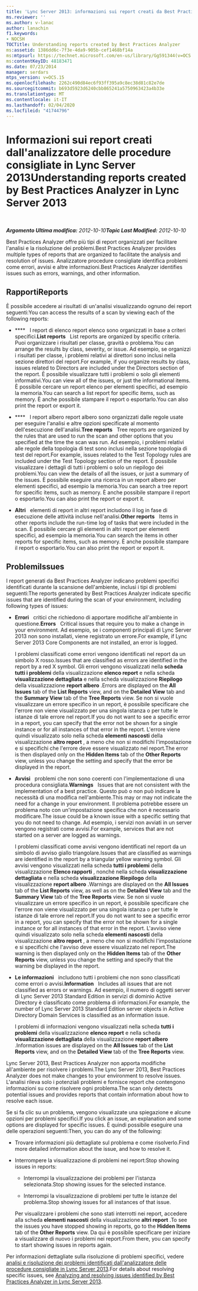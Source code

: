 ```yaml
---
title: 'Lync Server 2013: informazioni sui report creati da Best Practices Analyzer'
ms.reviewer: ''
ms.author: v-lanac
author: lanachin
f1.keywords:
- NOCSH
TOCTitle: Understanding reports created by Best Practices Analyzer
ms:assetid: 1386dd6c-7f3e-4da9-905b-cef1468bf14a
ms:mtpsurl: https://technet.microsoft.com/en-us/library/Gg591344(v=OCS.15)
ms:contentKeyID: 48183471
ms.date: 07/23/2014
manager: serdars
mtps_version: v=OCS.15
ms.openlocfilehash: 2262c490d84ec6f93ff395a9c8ec38d81c82e7de
ms.sourcegitcommit: b693d5923d6240cbb865241a5750963423a4b33e
ms.translationtype: MT
ms.contentlocale: it-IT
ms.lasthandoff: 02/04/2020
ms.locfileid: "41744796"
---
```

<div data-xmlns="http://www.w3.org/1999/xhtml">

<div class="topic" data-xmlns="http://www.w3.org/1999/xhtml" data-msxsl="urn:schemas-microsoft-com:xslt" data-cs="http://msdn.microsoft.com/en-us/">

<div data-asp="http://msdn2.microsoft.com/asp">

# <a name="understanding-reports-created-by-best-practices-analyzer-in-lync-server-2013"></a><span data-ttu-id="bc010-102">Informazioni sui report creati dall'analizzatore delle procedure consigliate in Lync Server 2013</span><span class="sxs-lookup"><span data-stu-id="bc010-102">Understanding reports created by Best Practices Analyzer in Lync Server 2013</span></span>

</div>

<div id="mainSection">

<div id="mainBody">

<span> </span>

<span data-ttu-id="bc010-103">_**Argomento Ultima modifica:** 2012-10-10_</span><span class="sxs-lookup"><span data-stu-id="bc010-103">_**Topic Last Modified:** 2012-10-10_</span></span>

<span data-ttu-id="bc010-104">Best Practices Analyzer offre più tipi di report organizzati per facilitare l'analisi e la risoluzione dei problemi.</span><span class="sxs-lookup"><span data-stu-id="bc010-104">Best Practices Analyzer provides multiple types of reports that are organized to facilitate the analysis and resolution of issues.</span></span> <span data-ttu-id="bc010-105">Analizzatore procedure consigliate identifica problemi come errori, avvisi e altre informazioni.</span><span class="sxs-lookup"><span data-stu-id="bc010-105">Best Practices Analyzer identifies issues such as errors, warnings, and other information.</span></span>

<div>

## <a name="reports"></a><span data-ttu-id="bc010-106">Rapporti</span><span class="sxs-lookup"><span data-stu-id="bc010-106">Reports</span></span>

<span data-ttu-id="bc010-107">È possibile accedere ai risultati di un'analisi visualizzando ognuno dei report seguenti:</span><span class="sxs-lookup"><span data-stu-id="bc010-107">You can access the results of a scan by viewing each of the following reports:</span></span>

  - <span data-ttu-id="bc010-108">\*\*\*\*   I report di elenco report elenco sono organizzati in base a criteri specifici.</span><span class="sxs-lookup"><span data-stu-id="bc010-108">**List reports**   List reports are organized by specific criteria.</span></span> <span data-ttu-id="bc010-109">Puoi organizzare i risultati per classe, gravità o problema.</span><span class="sxs-lookup"><span data-stu-id="bc010-109">You can arrange the results by class, severity, or issue.</span></span> <span data-ttu-id="bc010-110">Ad esempio, se organizzi i risultati per classe, i problemi relativi ai direttori sono inclusi nella sezione direttori del report.</span><span class="sxs-lookup"><span data-stu-id="bc010-110">For example, if you organize results by class, issues related to Directors are included under the Directors section of the report.</span></span> <span data-ttu-id="bc010-111">È possibile visualizzare tutti i problemi o solo gli elementi informativi.</span><span class="sxs-lookup"><span data-stu-id="bc010-111">You can view all of the issues, or just the informational items.</span></span> <span data-ttu-id="bc010-112">È possibile cercare un report elenco per elementi specifici, ad esempio la memoria.</span><span class="sxs-lookup"><span data-stu-id="bc010-112">You can search a list report for specific items, such as memory.</span></span> <span data-ttu-id="bc010-113">È anche possibile stampare il report o esportarlo.</span><span class="sxs-lookup"><span data-stu-id="bc010-113">You can also print the report or export it.</span></span>

  - <span data-ttu-id="bc010-114">\*\*\*\*   I report albero report albero sono organizzati dalle regole usate per eseguire l'analisi e altre opzioni specificate al momento dell'esecuzione dell'analisi.</span><span class="sxs-lookup"><span data-stu-id="bc010-114">**Tree reports**   Tree reports are organized by the rules that are used to run the scan and other options that you specified at the time the scan was run.</span></span> <span data-ttu-id="bc010-115">Ad esempio, i problemi relativi alle regole della topologia di test sono inclusi nella sezione topologia di test del report.</span><span class="sxs-lookup"><span data-stu-id="bc010-115">For example, issues related to the Test Topology rules are included under the Test Topology section of the report.</span></span> <span data-ttu-id="bc010-116">È possibile visualizzare i dettagli di tutti i problemi o solo un riepilogo dei problemi.</span><span class="sxs-lookup"><span data-stu-id="bc010-116">You can view the details of all the issues, or just a summary of the issues.</span></span> <span data-ttu-id="bc010-117">È possibile eseguire una ricerca in un report albero per elementi specifici, ad esempio la memoria.</span><span class="sxs-lookup"><span data-stu-id="bc010-117">You can search a tree report for specific items, such as memory.</span></span> <span data-ttu-id="bc010-118">È anche possibile stampare il report o esportarlo.</span><span class="sxs-lookup"><span data-stu-id="bc010-118">You can also print the report or export it.</span></span>

  - <span data-ttu-id="bc010-119">**Altri**   elementi di report in altri report includono il log in fase di esecuzione delle attività incluse nell'analisi.</span><span class="sxs-lookup"><span data-stu-id="bc010-119">**Other reports**   Items in other reports include the run-time log of tasks that were included in the scan.</span></span> <span data-ttu-id="bc010-120">È possibile cercare gli elementi in altri report per elementi specifici, ad esempio la memoria.</span><span class="sxs-lookup"><span data-stu-id="bc010-120">You can search the items in other reports for specific items, such as memory.</span></span> <span data-ttu-id="bc010-121">È anche possibile stampare il report o esportarlo.</span><span class="sxs-lookup"><span data-stu-id="bc010-121">You can also print the report or export it.</span></span>

</div>

<div>

## <a name="issues"></a><span data-ttu-id="bc010-122">Problemi</span><span class="sxs-lookup"><span data-stu-id="bc010-122">Issues</span></span>

<span data-ttu-id="bc010-123">I report generati da Best Practices Analyzer indicano problemi specifici identificati durante la scansione dell'ambiente, inclusi i tipi di problemi seguenti:</span><span class="sxs-lookup"><span data-stu-id="bc010-123">The reports generated by Best Practices Analyzer indicate specific issues that are identified during the scan of your environment, including following types of issues:</span></span>

  - <span data-ttu-id="bc010-124">**Errori**   critici che richiedono di apportare modifiche all'ambiente in questione.</span><span class="sxs-lookup"><span data-stu-id="bc010-124">**Errors**   Critical issues that require you to make a change in your environment.</span></span> <span data-ttu-id="bc010-125">Ad esempio, se i componenti principali di Lync Server 2013 non sono installati, viene registrato un errore.</span><span class="sxs-lookup"><span data-stu-id="bc010-125">For example, if Lync Server 2013 Core Components are not installed, an error is logged.</span></span>
    
    <span data-ttu-id="bc010-126">I problemi classificati come errori vengono identificati nel report da un simbolo X rosso.</span><span class="sxs-lookup"><span data-stu-id="bc010-126">Issues that are classified as errors are identified in the report by a red X symbol.</span></span> <span data-ttu-id="bc010-127">Gli errori vengono visualizzati nella **scheda tutti i problemi** della visualizzazione **elenco report** e nella scheda **visualizzazione dettagliata** e nella scheda visualizzazione **Riepilogo** della visualizzazione **report albero** .</span><span class="sxs-lookup"><span data-stu-id="bc010-127">Errors are displayed on the **All Issues** tab of the **List Reports** view, and on the **Detailed View** tab and the **Summary View** tab of the **Tree Reports** view.</span></span> <span data-ttu-id="bc010-128">Se non si vuole visualizzare un errore specifico in un report, è possibile specificare che l'errore non viene visualizzato per una singola istanza o per tutte le istanze di tale errore nel report.</span><span class="sxs-lookup"><span data-stu-id="bc010-128">If you do not want to see a specific error in a report, you can specify that the error not be shown for a single instance or for all instances of that error in the report.</span></span> <span data-ttu-id="bc010-129">L'errore viene quindi visualizzato solo nella scheda **elementi nascosti** della visualizzazione **altro report** , a meno che non si modifichi l'impostazione e si specifichi che l'errore deve essere visualizzato nel report.</span><span class="sxs-lookup"><span data-stu-id="bc010-129">The error is then displayed only on the **Hidden Items** tab of the **Other Reports** view, unless you change the setting and specify that the error be displayed in the report.</span></span>

  - <span data-ttu-id="bc010-130">**Avvisi**   problemi che non sono coerenti con l'implementazione di una procedura consigliata.</span><span class="sxs-lookup"><span data-stu-id="bc010-130">**Warnings**   Issues that are not consistent with the implementation of a best practice.</span></span> <span data-ttu-id="bc010-131">Questo può o non può indicare la necessità di una modifica nell'ambiente.</span><span class="sxs-lookup"><span data-stu-id="bc010-131">This may or may not indicate the need for a change in your environment.</span></span> <span data-ttu-id="bc010-132">Il problema potrebbe essere un problema noto con un'impostazione specifica che non è necessario modificare.</span><span class="sxs-lookup"><span data-stu-id="bc010-132">The issue could be a known issue with a specific setting that you do not need to change.</span></span> <span data-ttu-id="bc010-133">Ad esempio, i servizi non avviati in un server vengono registrati come avvisi.</span><span class="sxs-lookup"><span data-stu-id="bc010-133">For example, services that are not started on a server are logged as warnings.</span></span>
    
    <span data-ttu-id="bc010-134">I problemi classificati come avvisi vengono identificati nel report da un simbolo di avviso giallo triangolare.</span><span class="sxs-lookup"><span data-stu-id="bc010-134">Issues that are classified as warnings are identified in the report by a triangular yellow warning symbol.</span></span> <span data-ttu-id="bc010-135">Gli avvisi vengono visualizzati nella scheda **tutti i problemi** della visualizzazione **Elenco rapporti** , nonché nella scheda **visualizzazione dettagliata** e nella scheda **visualizzazione Riepilogo** della visualizzazione **report albero** .</span><span class="sxs-lookup"><span data-stu-id="bc010-135">Warnings are displayed on the **All Issues** tab of the **List Reports** view, as well as on the **Detailed View** tab and the **Summary View** tab of the **Tree Reports** view.</span></span> <span data-ttu-id="bc010-136">Se non si vuole visualizzare un errore specifico in un report, è possibile specificare che l'errore non viene visualizzato per una singola istanza o per tutte le istanze di tale errore nel report.</span><span class="sxs-lookup"><span data-stu-id="bc010-136">If you do not want to see a specific error in a report, you can specify that the error not be shown for a single instance or for all instances of that error in the report.</span></span> <span data-ttu-id="bc010-137">L'avviso viene quindi visualizzato solo nella scheda **elementi nascosti** della visualizzazione **altro report** , a meno che non si modifichi l'impostazione e si specifichi che l'avviso deve essere visualizzato nel report.</span><span class="sxs-lookup"><span data-stu-id="bc010-137">The warning is then displayed only on the **Hidden Items** tab of the **Other Reports** view, unless you change the setting and specify that the warning be displayed in the report.</span></span>

  - <span data-ttu-id="bc010-138">**Le informazioni**   includono tutti i problemi che non sono classificati come errori o avvisi.</span><span class="sxs-lookup"><span data-stu-id="bc010-138">**Information**   Includes all issues that are not classified as errors or warnings.</span></span> <span data-ttu-id="bc010-139">Ad esempio, il numero di oggetti server di Lync Server 2013 Standard Edition in servizi di dominio Active Directory è classificato come problema di informazioni.</span><span class="sxs-lookup"><span data-stu-id="bc010-139">For example, the number of Lync Server 2013 Standard Edition server objects in Active Directory Domain Services is classified as an information issue.</span></span>
    
    <span data-ttu-id="bc010-140">I problemi di informazioni vengono visualizzati nella scheda **tutti i problemi** della visualizzazione **elenco report** e nella scheda **visualizzazione dettagliata** della visualizzazione **report albero** .</span><span class="sxs-lookup"><span data-stu-id="bc010-140">Information issues are displayed on the **All Issues** tab of the **List Reports** view, and on the **Detailed View** tab of the **Tree Reports** view.</span></span>

<span data-ttu-id="bc010-141">Lync Server 2013, Best Practices Analyzer non apporta modifiche all'ambiente per risolvere i problemi.</span><span class="sxs-lookup"><span data-stu-id="bc010-141">The Lync Server 2013, Best Practices Analyzer does not make changes to your environment to resolve issues.</span></span> <span data-ttu-id="bc010-142">L'analisi rileva solo i potenziali problemi e fornisce report che contengono informazioni su come risolvere ogni problema.</span><span class="sxs-lookup"><span data-stu-id="bc010-142">The scan only detects potential issues and provides reports that contain information about how to resolve each issue.</span></span>

<span data-ttu-id="bc010-143">Se si fa clic su un problema, vengono visualizzate una spiegazione e alcune opzioni per problemi specifici.</span><span class="sxs-lookup"><span data-stu-id="bc010-143">If you click an issue, an explanation and some options are displayed for specific issues.</span></span> <span data-ttu-id="bc010-144">È quindi possibile eseguire una delle operazioni seguenti:</span><span class="sxs-lookup"><span data-stu-id="bc010-144">Then, you can do any of the following:</span></span>

  - <span data-ttu-id="bc010-145">Trovare informazioni più dettagliate sul problema e come risolverlo.</span><span class="sxs-lookup"><span data-stu-id="bc010-145">Find more detailed information about the issue, and how to resolve it.</span></span>

  - <span data-ttu-id="bc010-146">Interrompere la visualizzazione di problemi nei report:</span><span class="sxs-lookup"><span data-stu-id="bc010-146">Stop showing issues in reports:</span></span>
    
      - <span data-ttu-id="bc010-147">Interrompi la visualizzazione dei problemi per l'istanza selezionata.</span><span class="sxs-lookup"><span data-stu-id="bc010-147">Stop showing issues for the selected instance.</span></span>
    
      - <span data-ttu-id="bc010-148">Interrompi la visualizzazione di problemi per tutte le istanze del problema.</span><span class="sxs-lookup"><span data-stu-id="bc010-148">Stop showing issues for all instances of that issue.</span></span>
    
    <span data-ttu-id="bc010-149">Per visualizzare i problemi che sono stati interrotti nei report, accedere alla scheda **elementi nascosti** della visualizzazione **altri report** .</span><span class="sxs-lookup"><span data-stu-id="bc010-149">To see the issues you have stopped showing in reports, go to the **Hidden Items** tab of the **Other Reports** view.</span></span> <span data-ttu-id="bc010-150">Da qui è possibile specificare per iniziare a visualizzare di nuovo i problemi nei report.</span><span class="sxs-lookup"><span data-stu-id="bc010-150">From there, you can specify to start showing issues in reports again.</span></span>

<span data-ttu-id="bc010-151">Per informazioni dettagliate sulla risoluzione di problemi specifici, vedere [analisi e risoluzione dei problemi identificati dall'analizzatore delle procedure consigliate in Lync Server 2013](lync-server-2013-analyzing-and-resolving-issues-identified-by-best-practices-analyzer.md).</span><span class="sxs-lookup"><span data-stu-id="bc010-151">For details about resolving specific issues, see [Analyzing and resolving issues identified by Best Practices Analyzer in Lync Server 2013](lync-server-2013-analyzing-and-resolving-issues-identified-by-best-practices-analyzer.md).</span></span>

</div>

</div>

<span> </span>

</div>

</div>

</div>

